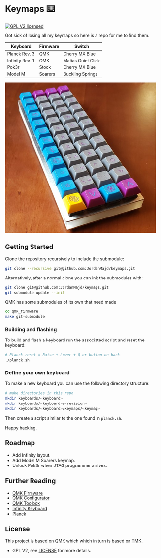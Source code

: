 # Keymaps ⌨️

[![GPL V2 licensed](https://img.shields.io/badge/license-GPL-blue.svg)](/LICENSE)

Got sick of losing all my keymaps so here is a repo for me to find them.

| Keyboard        | Firmware | Switch             |
|-----------------|----------|--------------------|
| Planck Rev. 3   | QMK      | Cherry MX Blue     |
| Infinity Rev. 1 | QMK      | Matias Quiet Click |
| Pok3r           | Stock    | Cherry MX Blue     |
| Model M         | Soarers  | Buckling Springs   |

![Planck keyboard with DSA Deep Space keycaps](/assets/planck.jpg)

## Getting Started

Clone the repository recursively to include the submodule:

```bash
git clone --recursive git@github.com:JordanMajd/keymaps.git
```

Alternatively, after a normal clone you can init the submodules with:

```bash
git clone git@github.com:JordanMajd/keymaps.git
git submodule update --init
```

QMK has some submodules of its own that need made

```bash
cd qmk_firmware
make git-submodule
```
### Building and flashing

To build and flash a keyboard run the associated script and reset the keyboard:

```bash
# Planck reset = Raise + Lower + Q or button on back
./planck.sh
```

### Define your own keyboard

To make a new keyboard you can use the following directory structure:

```bash
# make directories in this repo
mkdir keyboards/<keyboard>
mkdir keyboards/<keyboard>/<revision>
mkdir keyboards/<keyboard>/keymaps/<keymap>
```

Then create a script similar to the one found in `planck.sh`.

Happy hacking.

## Roadmap

- Add Infinity layout.
- Add Model M Soarers keymap.
- Unlock Pok3r when JTAG programmer arrives.

## Further Reading

- [QMK Firmware][qmk_firm]
- [QMK Configurator][qmk_conf]
- [QMK Toolbox](qmk_tool)
- [Infinity Keyboard](inf)
- [Planck](planck)

## License

This project is based on [QMK][qmk_firm] which which in turn is based on [TMK][tmk_firm].

- GPL V2, see [LICENSE](/LICENSE) for more details.

[tmk_firm]: https://github.com/tmk/tmk_keyboard
[qmk_firm]: https://github.com/qmk/qmk_firmware
[qmk_conf]: https://config.qmk.fm/#/planck/rev5/LAYOUT_ortho_4x12
[qmk_tool]: https://github.com/qmk/qmk_toolbox/releases
[inf]: https://input.club/devices/infinity-keyboard/
[planck]: https://olkb.com/planck
[pok3r]: http://www.vortexgear.tw/vortex2_2.asp?kind=47&kind2=220&kind3=&kind4=998
